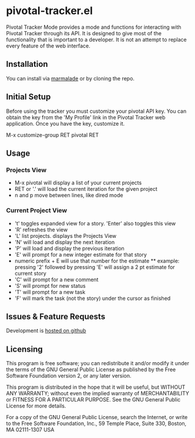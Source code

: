 # pivotal-tracker.el

Pivotal Tracker Mode provides a mode and functions for interacting with Pivotal Tracker through its API.
It is designed to give most of the functionality that is important to a developer.
It is not an attempt to replace every feature of the web interface.

## Installation

You can install via [marmalade](http://marmalade-repo.org/packages/pivotal-tracker) or by cloning the repo.

## Initial Setup

Before using the tracker you must customize your pivotal API key.
You can obtain the key from the 'My Profile' link in the Pivotal Tracker
web application. Once you have the key, customize it.

  M-x customize-group RET pivotal RET

## Usage

### Projects View

* M-x pivotal will display a list of your current projects
* RET or '.' will load the current iteration for the given project
* n and p move between lines, like dired mode

### Current Project View

* 't' toggles expanded view for a story. 'Enter' also toggles this view
* 'R' refreshes the view
* 'L' list projects. displays the Projects View
* 'N' will load and display the next iteration
* 'P' will load and display the previous iteration
* 'E' will prompt for a new integer estimate for that story
* numeric prefix + E will use that number for the estimate
**  example: pressing '2' followed by pressing 'E' will assign a 2 pt estimate for current story
* 'C' will prompt for a new comment
* 'S' will prompt for new status
* 'T' will prompt for a new task
* 'F' will mark the task (not the story) under the cursor as finished

## Issues & Feature Requests

Development is [hosted on github](https://github.com/jxa/pivotal-tracker)

## Licensing

This program is free software; you can redistribute it and/or
modify it under the terms of the GNU General Public License as
published by the Free Software Foundation version 2, or any later version.

This program is distributed in the hope that it will be useful, but
WITHOUT ANY WARRANTY; without even the implied warranty of
MERCHANTABILITY or FITNESS FOR A PARTICULAR PURPOSE.  See the GNU
General Public License for more details.

For a copy of the GNU General Public License, search the Internet,
or write to the Free Software Foundation, Inc., 59 Temple Place,
Suite 330, Boston, MA 02111-1307 USA
